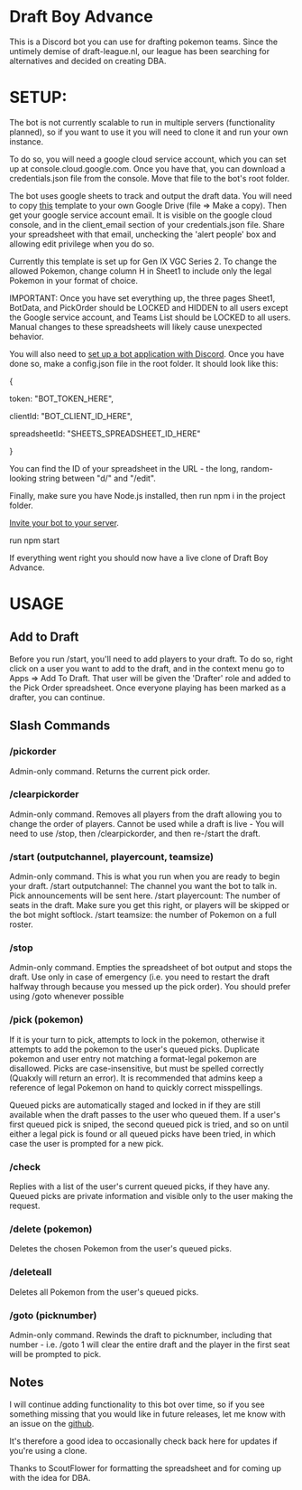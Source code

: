 # Draft Boy Advance

This is a Discord bot you can use for drafting pokemon teams. Since the untimely demise of draft-league.nl, our league has been searching for alternatives and decided on creating DBA.

# SETUP:

The bot is not currently scalable to run in multiple servers (functionality planned), so if you want to use it you will need to clone it and run your own instance.

To do so, you will need a google cloud service account, which you can set up at console.cloud.google.com. Once you have that, you can download a credentials.json file from the console. Move that file to the bot's root folder.

The bot uses google sheets to track and output the draft data. You will need to copy [this](https://docs.google.com/spreadsheets/d/1m4CsvwY6wZDcFwh5lv-7nuUHzyz94MkraYDjA2Vk-Vk/edit?usp=sharing) template to your own Google Drive (file => Make a copy). Then get your google service account email. It is visible on the google cloud console, and in the client_email section of your credentials.json file. Share your spreadsheet with that email, unchecking the 'alert people' box and allowing edit privilege when you do so.

Currently this template is set up for Gen IX VGC Series 2. To change the allowed Pokemon, change column H in Sheet1 to include only the legal Pokemon in your format of choice.

IMPORTANT: Once you have set everything up, the three pages Sheet1, BotData, and PickOrder should be LOCKED and HIDDEN to all users except the Google service account, and Teams List should be LOCKED to all users. Manual changes to these spreadsheets will likely cause unexpected behavior.

You will also need to [set up a bot application with Discord](https://discordjs.guide/preparations/setting-up-a-bot-application.html). Once you have done so, make a config.json file in the root folder. It should look like this:

{

token: "BOT_TOKEN_HERE",

clientId: "BOT_CLIENT_ID_HERE",

spreadsheetId: "SHEETS_SPREADSHEET_ID_HERE"

}

You can find the ID of your spreadsheet in the URL - the long, random-looking string between "d/" and "/edit".

Finally, make sure you have Node.js installed, then run npm i in the project folder.

[Invite your bot to your server](https://discordjs.guide/preparations/adding-your-bot-to-servers.html).

run npm start

If everything went right you should now have a live clone of Draft Boy Advance.

# USAGE

## Add to Draft

Before you run /start, you'll need to add players to your draft. To do so, right click on a user you want to add to the draft, and in the context menu go to Apps => Add To Draft. That user will be given the 'Drafter' role and added to the Pick Order spreadsheet. Once everyone playing has been marked as a drafter, you can continue.

## Slash Commands

### /pickorder

Admin-only command. Returns the current pick order.

### /clearpickorder

Admin-only command. Removes all players from the draft allowing you to change the order of players. Cannot be used while a draft is live - You will need to use /stop, then /clearpickorder, and then re-/start the draft.

### /start (outputchannel, playercount, teamsize)

Admin-only command. This is what you run when you are ready to begin your draft.
/start outputchannel: The channel you want the bot to talk in. Pick announcements will be sent here.
/start playercount: The number of seats in the draft. Make sure you get this right, or players will be skipped or the bot might softlock.
/start teamsize: the number of Pokemon on a full roster.

### /stop

Admin-only command. Empties the spreadsheet of bot output and stops the draft. Use only in case of emergency (i.e. you need to restart the draft halfway through because you messed up the pick order). You should prefer using /goto whenever possible

### /pick (pokemon)

If it is your turn to pick, attempts to lock in the pokemon, otherwise it attempts to add the pokemon to the user's queued picks. Duplicate pokemon and user entry not matching a format-legal pokemon are disallowed. Picks are case-insensitive, but must be spelled correctly (Quakxly will return an error). It is recommended that admins keep a reference of legal Pokemon on hand to quickly correct misspellings.

Queued picks are automatically staged and locked in if they are still available when the draft passes to the user who queued them. If a user's first queued pick is sniped, the second queued pick is tried, and so on until either a legal pick is found or all queued picks have been tried, in which case the user is prompted for a new pick.

### /check

Replies with a list of the user's current queued picks, if they have any. Queued picks are private information and visible only to the user making the request.

### /delete (pokemon)

Deletes the chosen Pokemon from the user's queued picks.

### /deleteall

Deletes all Pokemon from the user's queued picks.

### /goto (picknumber)

Admin-only command. Rewinds the draft to picknumber, including that number - i.e. /goto 1 will clear the entire draft and the player in the first seat will be prompted to pick.

## Notes

I will continue adding functionality to this bot over time, so if you see something missing that you would like in future releases, let me know with an issue on the [github](https://github.com/Sam-Dunlap/Draft-Boy-Advance).

It's therefore a good idea to occasionally check back here for updates if you're using a clone.

Thanks to ScoutFlower for formatting the spreadsheet and for coming up with the idea for DBA.
